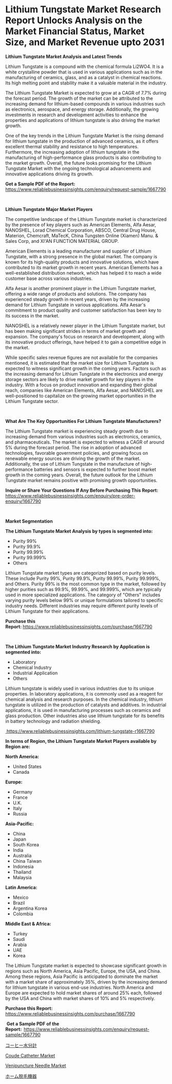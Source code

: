 <p><h1>Lithium Tungstate Market Research Report Unlocks Analysis on the Market Financial Status, Market Size, and Market Revenue upto 2031</h1></p><p><strong>Lithium Tungstate Market Analysis and Latest Trends</strong></p>
<p><p>Lithium Tungstate is a compound with the chemical formula Li2WO4. It is a white crystalline powder that is used in various applications such as in the manufacturing of ceramics, glass, and as a catalyst in chemical reactions. Its high melting point and stability make it a valuable material in the industry.</p><p>The Lithium Tungstate Market is expected to grow at a CAGR of 7.7% during the forecast period. The growth of the market can be attributed to the increasing demand for lithium-based compounds in various industries such as electronics, aerospace, and energy storage. Additionally, the growing investments in research and development activities to enhance the properties and applications of lithium tungstate is also driving the market growth.</p><p>One of the key trends in the Lithium Tungstate Market is the rising demand for lithium tungstate in the production of advanced ceramics, as it offers excellent thermal stability and resistance to high temperatures. Furthermore, the increasing adoption of lithium tungstate in the manufacturing of high-performance glass products is also contributing to the market growth. Overall, the future looks promising for the Lithium Tungstate Market with the ongoing technological advancements and innovative applications driving its growth.</p></p>
<p><strong>Get a Sample PDF of the Report:&nbsp;</strong> <a href="https://www.reliablebusinessinsights.com/enquiry/request-sample/1667790">https://www.reliablebusinessinsights.com/enquiry/request-sample/1667790</a></p>
<p>&nbsp;</p>
<p><strong>Lithium Tungstate Major Market Players</strong></p>
<p><p>The competitive landscape of the Lithium Tungstate market is characterized by the presence of key players such as American Elements, Alfa Aesar, NANOSHEL, Lorad Chemical Corporation, ABSCO, Central Drug House, Materion, Chemcraft, MaTecK, China Tungsten Online (Xiamen) Manu. & Sales Corp, and XI'AN FUNCTION MATERIAL GROUP.</p><p>American Elements is a leading manufacturer and supplier of Lithium Tungstate, with a strong presence in the global market. The company is known for its high-quality products and innovative solutions, which have contributed to its market growth in recent years. American Elements has a well-established distribution network, which has helped it to reach a wide customer base across various industries.</p><p>Alfa Aesar is another prominent player in the Lithium Tungstate market, offering a wide range of products and solutions. The company has experienced steady growth in recent years, driven by the increasing demand for Lithium Tungstate in various applications. Alfa Aesar's commitment to product quality and customer satisfaction has been key to its success in the market.</p><p>NANOSHEL is a relatively newer player in the Lithium Tungstate market, but has been making significant strides in terms of market growth and expansion. The company's focus on research and development, along with its innovative product offerings, have helped it to gain a competitive edge in the market.</p><p>While specific sales revenue figures are not available for the companies mentioned, it is estimated that the market size for Lithium Tungstate is expected to witness significant growth in the coming years. Factors such as the increasing demand for Lithium Tungstate in the electronics and energy storage sectors are likely to drive market growth for key players in the industry. With a focus on product innovation and expanding their global reach, companies like American Elements, Alfa Aesar, and NANOSHEL are well-positioned to capitalize on the growing market opportunities in the Lithium Tungstate sector.</p></p>
<p>&nbsp;</p>
<p><strong>What Are The Key Opportunities For Lithium Tungstate Manufacturers?</strong></p>
<p><p>The Lithium Tungstate market is experiencing steady growth due to increasing demand from various industries such as electronics, ceramics, and pharmaceuticals. The market is expected to witness a CAGR of around 5% during the forecast period. The rise in adoption of advanced technologies, favorable government policies, and growing focus on renewable energy sources are driving the growth of the market. Additionally, the use of Lithium Tungstate in the manufacture of high-performance batteries and sensors is expected to further boost market growth in the coming years. Overall, the future outlook for the Lithium Tungstate market remains positive with promising growth opportunities.</p></p>
<p><strong>Inquire or Share Your Questions If Any Before Purchasing This Report:</strong> <a href="https://www.reliablebusinessinsights.com/enquiry/pre-order-enquiry/1667790">https://www.reliablebusinessinsights.com/enquiry/pre-order-enquiry/1667790</a></p>
<p>&nbsp;</p>
<p><strong>Market Segmentation</strong></p>
<p><strong>The Lithium Tungstate Market Analysis by types is segmented into:</strong></p>
<p><ul><li>Purity 99%</li><li>Purity 99.9%</li><li>Purity 99.99%</li><li>Purity 99.999%</li><li>Others</li></ul></p>
<p><p>Lithium Tungstate market types are categorized based on purity levels. These include Purity 99%, Purity 99.9%, Purity 99.99%, Purity 99.999%, and Others. Purity 99% is the most common type in the market, followed by higher purities such as 99.9%, 99.99%, and 99.999%, which are typically used in more specialized applications. The category of "Others" includes varying purity levels below 99% or unique formulations tailored to specific industry needs. Different industries may require different purity levels of Lithium Tungstate for their applications.</p></p>
<p><strong>Purchase this Report:&nbsp;</strong><a href="https://www.reliablebusinessinsights.com/purchase/1667790">https://www.reliablebusinessinsights.com/purchase/1667790</a></p>
<p>&nbsp;</p>
<p><strong>The Lithium Tungstate Market Industry Research by Application is segmented into:</strong></p>
<p><ul><li>Laboratory</li><li>Chemical Industry</li><li>Industrial Application</li><li>Others</li></ul></p>
<p><p>Lithium tungstate is widely used in various industries due to its unique properties. In laboratory applications, it is commonly used as a reagent for chemical analysis and research purposes. In the chemical industry, lithium tungstate is utilized in the production of catalysts and additives. In industrial applications, it is used in manufacturing processes such as ceramics and glass production. Other industries also use lithium tungstate for its benefits in battery technology and radiation shielding.</p></p>
<p><a href="https://www.reliablebusinessinsights.com/lithium-tungstate-r1667790">&nbsp;https://www.reliablebusinessinsights.com/lithium-tungstate-r1667790</a></p>
<p><strong>In terms of Region, the Lithium Tungstate Market Players available by Region are:</strong></p>
<p>
    <p> <strong> North America: </strong>
        <ul>
            <li>United States</li>
            <li>Canada</li>
        </ul>
        </p> 
    <p> <strong> Europe: </strong>
        <ul>
            <li>Germany</li>
            <li>France</li>
            <li>U.K.</li>
            <li>Italy</li>
            <li>Russia</li>
        </ul>
        </p> 
    <p> <strong> Asia-Pacific: </strong>
        <ul>
            <li>China</li>
            <li>Japan</li>
            <li>South Korea</li>
            <li>India</li>
            <li>Australia</li>
            <li>China Taiwan</li>
            <li>Indonesia</li>
            <li>Thailand</li>
            <li>Malaysia</li>
        </ul>
        </p> 
    <p> <strong> Latin America: </strong>
        <ul>
            <li>Mexico</li>
            <li>Brazil</li>
            <li>Argentina Korea</li>
            <li>Colombia</li>
        </ul>
        </p> 
    <p> <strong> Middle East & Africa: </strong>
        <ul>
            <li>Turkey</li>
            <li>Saudi</li>
            <li>Arabia</li>
            <li>UAE</li>
            <li>Korea</li>
        </ul>
    </p>
    </p>
<p><p>The Lithium Tungstate market is expected to showcase significant growth in regions such as North America, Asia Pacific, Europe, the USA, and China. Among these regions, Asia Pacific is anticipated to dominate the market with a market share of approximately 35%, driven by the increasing demand for lithium tungstate in various end-use industries. North America and Europe are expected to hold market shares of around 25% each, followed by the USA and China with market shares of 10% and 5% respectively.</p></p>
<p><strong>Purchase this Report: </strong><a href="https://www.reliablebusinessinsights.com/purchase/1667790">https://www.reliablebusinessinsights.com/purchase/1667790</a></p>
<p>&nbsp;<strong>Get a Sample PDF of the Report:&nbsp;&nbsp;</strong><a href="https://www.reliablebusinessinsights.com/enquiry/request-sample/1667790">https://www.reliablebusinessinsights.com/enquiry/request-sample/1667790</a></p>
<p><strong></strong></p>
<p><p><a href="https://github.com/ddwcuskozol07187/Market-Research-Report-List-3/blob/main/2794278174240.md">コーヒー水分計</a></p><p><a href="https://github.com/itulahketika112/Market-Research-Report-List-1/blob/main/coude-catheter-market.md">Coude Catheter Market</a></p><p><a href="https://github.com/waylose1223/Market-Research-Report-List-1/blob/main/venipuncture-needle-market.md">Venipuncture Needle Market</a></p><p><a href="https://github.com/xtkhtofdt934839/Market-Research-Report-List-3/blob/main/2113010174239.md">ホーム脱毛機器</a></p></p>